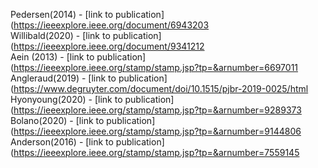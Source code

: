 Pedersen(2014) - [link to publication](https://ieeexplore.ieee.org/document/6943203<br />
Willibald(2020) - [link to publication](https://ieeexplore.ieee.org/document/9341212<br />
Aein (2013) - [link to publication](https://ieeexplore.ieee.org/stamp/stamp.jsp?tp=&arnumber=6697011<br />
Angleraud(2019) - [link to publication](https://www.degruyter.com/document/doi/10.1515/pjbr-2019-0025/html<br />
Hyonyoung(2020) - [link to publication](https://ieeexplore.ieee.org/stamp/stamp.jsp?tp=&arnumber=9289373<br />
Bolano(2020) - [link to publication](https://ieeexplore.ieee.org/stamp/stamp.jsp?tp=&arnumber=9144806<br />
Anderson(2016) - [link to publication](https://ieeexplore.ieee.org/stamp/stamp.jsp?tp=&arnumber=7559145<br />

